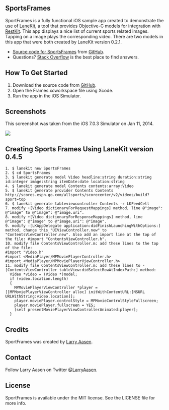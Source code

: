 ## SportsFrames

SportFrames is a fully functional iOS sample app created to demonstrate the use of [LaneKit](https://github.com/larryaasen/LaneKit), a tool that provides Objective-C models for integration with [RestKit](https://github.com/RestKit/RestKit). This app displays a nice list of current sports related images. Tapping on a image plays the corresponding video. There are two models in this app that were both created by LaneKit version 0.2.1.

- [Source code for SportsFrames](https://github.com/LarryAasen/SportsFrames/zipball/master) from [GitHub](http://github.com).
- Questions? [Stack Overflow](http://stackoverflow.com/questions/tagged/lanekit) is the best place to find answers.

## How To Get Started

1. Download the source code from [GitHub](https://github.com/LarryAasen/SportsFrames/zipball/master).
2. Open the Frames.xcworkspace file using Xcode.
3. Run the app in the iOS Simulator.

## Screenshots
This screenshot was taken from the iOS 7.0.3 Simulator on Jan 11, 2014.

<img src="https://github.com/larryaasen/SportsFrames/wiki/images/iOS%20Simulator%20Screen%20shot1.png" />

## Creating Sports Frames Using LaneKit version 0.4.5

    1. $ lanekit new SportsFrames
    2. $ cd SportsFrames
    3. $ lanekit generate model Video headline:string duration:string id:integer image:string itemDate:date location:string
    4. $ lanekit generate model Contents contents:array:Video
    5. $ lanekit generate provider Contents Contents http://scores.espn.go.com/allsports/scorecenter/v2/videos/build?sport=top
    6. $ lanekit generate tableviewcontroller Contents -r LKFeedCell
    7. modify +[Video dictionaryForRequestMappings] method, line @"image": @"image" to @"image": @"image.uri".
    8. modify +[Video dictionaryForResponseMappings] method, line @"image": @"image" to @"image.uri": @"image".
    9. modify -[LKAppDelegate application:didFinishLaunchingWithOptions:] method, change this "UIViewController.new" to "ContentsViewController.new". Also add an import line at the top of the file: #import "ContentsViewController.h".
    10. modify file ContentsViewController.m: add these lines to the top of the file:
    #import "Video.h"
    #import <MediaPlayer/MPMoviePlayerController.h>
    #import <MediaPlayer/MPMoviePlayerViewController.h>
    11. modify file ContentsViewController.m: add these lines to -[ContentsViewController tableView:didSelectRowAtIndexPath:] method:
      Video *video = (Video *)model;
      if (video.location.length)
      {
        MPMoviePlayerViewController *player = [[MPMoviePlayerViewController alloc] initWithContentURL:[NSURL URLWithString:video.location]];
        player.moviePlayer.controlStyle = MPMovieControlStyleFullscreen;
        player.moviePlayer.fullscreen = YES;
        [self presentMoviePlayerViewControllerAnimated:player];
      }

## Credits

SportFrames was created by [Larry Aasen](https://github.com/larryaasen).

## Contact

Follow Larry Aasen on Twitter [@LarryAasen](https://twitter.com/LarryAasen).

## License

SportFrames is available under the MIT license. See the LICENSE file for more info.
